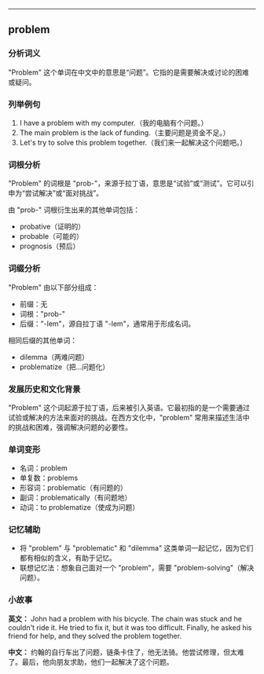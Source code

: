 
---------------
## problem
### 分析词义
"Problem" 这个单词在中文中的意思是“问题”。它指的是需要解决或讨论的困难或疑问。

### 列举例句
1. I have a problem with my computer.（我的电脑有个问题。）
2. The main problem is the lack of funding.（主要问题是资金不足。）
3. Let's try to solve this problem together.（我们来一起解决这个问题吧。）

### 词根分析
"Problem" 的词根是 "prob-"，来源于拉丁语，意思是“试验”或“测试”。它可以引申为“尝试解决”或“面对挑战”。

由 "prob-" 词根衍生出来的其他单词包括：
- probative（证明的）
- probable（可能的）
- prognosis（预后）

### 词缀分析
"Problem" 由以下部分组成：
- 前缀：无
- 词根："prob-"
- 后缀："-lem"，源自拉丁语 "-lem"，通常用于形成名词。

相同后缀的其他单词：
- dilemma（两难问题）
- problematize（把…问题化）

### 发展历史和文化背景
"Problem" 这个词起源于拉丁语，后来被引入英语。它最初指的是一个需要通过试验或解决的方法来面对的挑战。在西方文化中，"problem" 常用来描述生活中的挑战和困难，强调解决问题的必要性。

### 单词变形
- 名词：problem
- 单复数：problems
- 形容词：problematic（有问题的）
- 副词：problematically（有问题地）
- 动词：to problematize（使成为问题）

### 记忆辅助
- 将 "problem" 与 "problematic" 和 "dilemma" 这类单词一起记忆，因为它们都有相似的含义，有助于记忆。
- 联想记忆法：想象自己面对一个 "problem"，需要 "problem-solving"（解决问题）。

### 小故事
**英文：** 
John had a problem with his bicycle. The chain was stuck and he couldn't ride it. He tried to fix it, but it was too difficult. Finally, he asked his friend for help, and they solved the problem together.

**中文：**
约翰的自行车出了问题，链条卡住了，他无法骑。他尝试修理，但太难了。最后，他向朋友求助，他们一起解决了这个问题。

